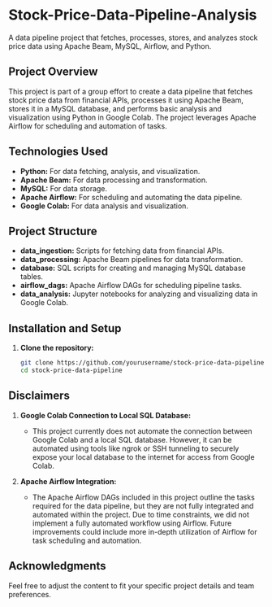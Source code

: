 # Stock-Price-Data-Pipeline-Analysis
A data pipeline project that fetches, processes, stores, and analyzes stock price data using Apache Beam, MySQL, Airflow, and Python.

## Project Overview
This project is part of a group effort to create a data pipeline that fetches stock price data from financial APIs, processes it using Apache Beam, stores it in a MySQL database, and performs basic analysis and visualization using Python in Google Colab. The project leverages Apache Airflow for scheduling and automation of tasks.

## Technologies Used
- **Python:** For data fetching, analysis, and visualization.
- **Apache Beam:** For data processing and transformation.
- **MySQL:** For data storage.
- **Apache Airflow:** For scheduling and automating the data pipeline.
- **Google Colab:** For data analysis and visualization.

## Project Structure
- **data_ingestion:** Scripts for fetching data from financial APIs.
- **data_processing:** Apache Beam pipelines for data transformation.
- **database:** SQL scripts for creating and managing MySQL database tables.
- **airflow_dags:** Apache Airflow DAGs for scheduling pipeline tasks.
- **data_analysis:** Jupyter notebooks for analyzing and visualizing data in Google Colab.

## Installation and Setup
1. **Clone the repository:**
   ```bash
   git clone https://github.com/yourusername/stock-price-data-pipeline.git
   cd stock-price-data-pipeline

## Disclaimers
1. **Google Colab Connection to Local SQL Database:**
   - This project currently does not automate the connection between Google Colab and a local SQL database. However, it can be automated using tools like ngrok or SSH tunneling to securely expose your local database to the internet for access from Google Colab.

2. **Apache Airflow Integration:**
   - The Apache Airflow DAGs included in this project outline the tasks required for the data pipeline, but they are not fully integrated and automated within the project. Due to time constraints, we did not implement a fully automated workflow using Airflow. Future improvements could include more in-depth utilization of Airflow for task scheduling and automation.

## Acknowledgments

Feel free to adjust the content to fit your specific project details and team preferences.
